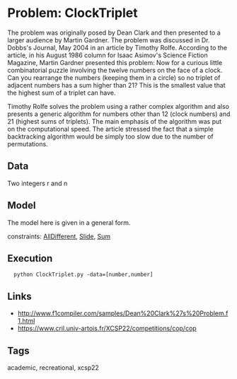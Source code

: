 # Problem: ClockTriplet

The problem was originally posed by Dean Clark and then presented to a larger audience by Martin Gardner.
The problem was discussed in Dr. Dobbs's Journal, May 2004 in an article  by Timothy Rolfe.
According to the article, in his August 1986 column for Isaac Asimov's Science Fiction Magazine,
Martin Gardner presented this problem:
  Now for a curious little combinatorial puzzle involving the twelve numbers on the face of a clock.
  Can you rearrange the numbers (keeping them in a circle) so no triplet of adjacent numbers has a sum higher
  than 21? This is the smallest value that the highest sum of a triplet can have.

Timothy Rolfe solves the problem using a rather complex algorithm and also presents a generic algorithm
for numbers other than 12 (clock numbers) and 21 (highest sums of triplets).
The main emphasis of the algorithm was put on the computational speed.
The article stressed the fact that a simple backtracking algorithm would be simply too slow
due to the number of permutations.

## Data
  Two integers r and n

## Model
  The model here is given in a general form.

  constraints: [AllDifferent](https://pycsp.org/documentation/constraints/AllDifferent), [Slide](https://pycsp.org/documentation/constraints/Slide), [Sum](https://pycsp.org/documentation/constraints/Sum)

## Execution
```
  python ClockTriplet.py -data=[number,number]
```

## Links
  - http://www.f1compiler.com/samples/Dean%20Clark%27s%20Problem.f1.html
  - https://www.cril.univ-artois.fr/XCSP22/competitions/cop/cop

## Tags
  academic, recreational, xcsp22
